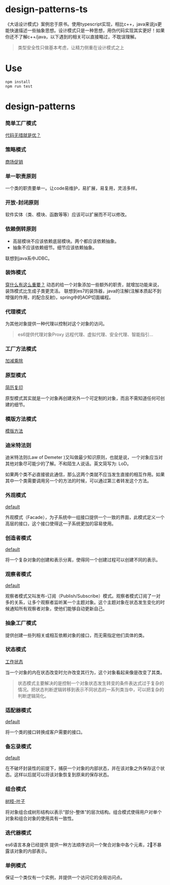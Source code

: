 # design-patterns-ts
《大话设计模式》案例忠于原书。使用typescript实现，相比c++，java来说js更能快速描述一些抽象思想。设计模式只是一种思想，用伪代码实现其实更好！如果你还不了解c++/java，以下遇到的相关可以直接略过，不耽误理解。

> 类型安全性只做基本考虑，让精力侧重在设计模式之上

# Use
```
npm install
npm run test
```
# design-patterns
### 简单工厂模式
[代码无措就是优？](./src/factory.ts)

### 策略模式
[商场促销](./src/strategy.ts)

### 单一职责原则
一个类的职责要单一。让code易维护，易扩展，易复用，灵活多样。

### 开放-封闭原则
软件实体（类、模块、函数等等）应该可以扩展而不可以修改。
### 依赖倒转原则
- 高层模块不应该依赖底层模块。两个都应该依赖抽象。
- 抽象不应该依赖细节。细节应该依赖抽象。

联想到java系中JDBC。

### 装饰模式
[穿什么有这么重要？](./src/decorator.ts)
动态的给一个对象添加一些额外的职责，就增加功能来说，装饰模式比生成子类更灵活。
联想到es7的装饰器，java的注解(注解本质起不到增强的作用，的配合反射)，spring中的AOP切面编程。

### 代理模式

为其他对象提供一种代理以控制对这个对象的访问。
> es6提供代理对象Proxy
> 远程代理、虚拟代理、安全代理、智能指引...

### 工厂方法模式

[加减乘除](./src/factoryMethod.ts)
### 原型模式

[简历复印](./src/prototype.ts)

原型模式其实就是一个对象再创建另外一个可定制的对象，而且不需知道任何可创建的细节。

### 模版方法模式

[模版方法](./src/templateMethod.ts)

### 迪米特法则

迪米特法则(Law of Demeter )又叫做最少知识原则，也就是说，一个对象应当对其他对象尽可能少的了解。不和陌生人说话。英文简写为: LoD。

如果两个类不必直接彼此通信，那么这两个类就不应当发生直接的相互作用。如果其中一个类需要调用另一个的方法的时候，可以通过第三者转发这个方法。

### 外观模式

[default](./src/facade.ts)

外观模式（Facade），为子系统中一组接口提供一个一致的界面，此模式定义一个高层的接口，这个接口使得这一子系统更加的容易使用。

### 创造者模式

[default](./src/builder.ts)

将一个复杂对象的创建和表示分离，使得同一个创建过程可以创建不同的表示。

### 观察者模式

[default](./src/observer.ts)

观察者模式又叫发布-订阅（Publish/Subscribe）模式。观察者模式订阅了一对多的关系，让多个观察者监听某一个主题对象。这个主题对象在状态发生变化的时候通知所有观察者对象，使他们能够自动更新自己。

### 抽象工厂模式

提供创建一些列相关或相互依赖对象的接口，而无需指定他们具体的类。

### 状态模式

[工作状态](./src/state.ts)

当一个对象的内在状态改变时允许改变其行为，这个对象看起来像是改变了其类。

> 状态模式主要解决的是控制一个对象状态发生转变的条件表达式过于复杂的情况。把状态判断逻辑转移到表示不同状态的一系列类当中，可以把复杂的判断逻辑简化。

### 适配器模式

[default](./src/adapter.ts)

将一个类的接口转换成客户需要的接口。

### 备忘录模式

[default](./src/memento.ts)

在不破坏封装性的前提下，捕获一个对象的内部状态，并在该对象之外保存这个状态。这样以后就可以将该对象恢复到原来的保存状态。

### 组合模式

[树枝-叶子](./src/composite.ts)

将对象组合成树形结构以表示“部分-整体”的层次结构。组合模式使得用户对单个对象和组合对象的使用具有一致性。

### 迭代器模式

es6语言本身已经提供
提供一种方法顺序访问一个聚合对象中各个元素，2⃣️不暴露该对象的内部表示。

### 单例模式

保证一个类仅有一个实例，并提供一个访问它的全局访问点。